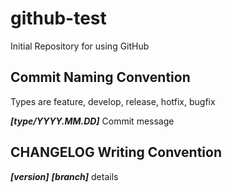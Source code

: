 # github-test
Initial Repository for using GitHub

## Commit Naming Convention

Types are feature, develop, release, hotfix, bugfix
 
***[type/YYYY.MM.DD]*** Commit message

## CHANGELOG Writing Convention
***[version]*** ***[branch]*** details
